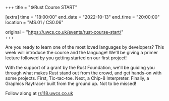 +++
title = "⚙️Rust Course START"

[extra]
time = "18:00:00"
end_date = "2022-10-13"
end_time = "20:00:00"
location = "MS.01 / CS0.06"

original = "https://uwcs.co.uk/events/rust-course-start/"    
+++

Are you ready to learn one of the most loved languages by developers? This week will introduce the course and the language! We'll be giving a primer lecture followed by you getting started on our first project!

With the support of a grant by the Rust Foundation, we'll be guiding you through what makes Rust stand out from the crowd, and get hands-on with some projects. First, Tic-tac-toe. Next, a Chip-8 Interpreter. Finally, a Graphics Raytracer built from the ground up. Not to be missed!

Follow along at [rs118.uwcs.co.uk](https://rs118.uwcs.co.uk)
